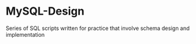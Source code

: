 # MySQL-Design
Series of SQL scripts written for practice that involve schema design and implementation
